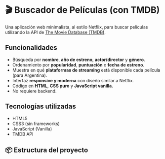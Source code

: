 # 🎬 Buscador de Películas (con TMDB)

Una aplicación web minimalista, al estilo Netflix, para buscar películas utilizando la API de [The Movie Database (TMDB)](https://www.themoviedb.org/).

## Funcionalidades

- Búsqueda por **nombre**, **año de estreno**, **actor/director** y **género**.
- Ordenamiento por **popularidad**, **puntuación** o **fecha de estreno**.
- Muestra en qué **plataformas de streaming** está disponible cada película (para Argentina).
- Interfaz **responsive y moderna** con diseño similar a Netflix.
- Código en **HTML**, **CSS puro** y **JavaScript vanilla**.
- No requiere backend.

## Tecnologías utilizadas

- HTML5
- CSS3 (sin frameworks)
- JavaScript (Vanilla)
- TMDB API

## 📦 Estructura del proyecto